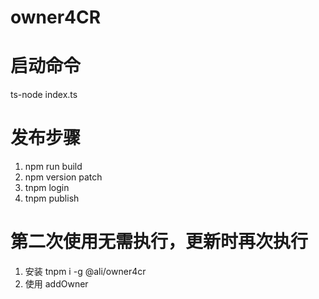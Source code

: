 # owner4CR

# 启动命令

ts-node index.ts

# 发布步骤

1. npm run build
2. npm version patch
3. tnpm login
4. tnpm publish

# 第二次使用无需执行，更新时再次执行

1. 安装
   tnpm i -g @ali/owner4cr
2. 使用
   addOwner
